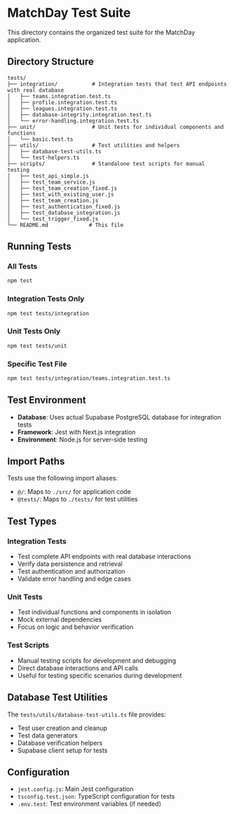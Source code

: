 # MatchDay Test Suite

This directory contains the organized test suite for the MatchDay application.

## Directory Structure

```
tests/
├── integration/           # Integration tests that test API endpoints with real database
│   ├── teams.integration.test.ts
│   ├── profile.integration.test.ts
│   ├── leagues.integration.test.ts
│   ├── database-integrity.integration.test.ts
│   └── error-handling.integration.test.ts
├── unit/                  # Unit tests for individual components and functions
│   └── basic.test.ts
├── utils/                 # Test utilities and helpers
│   ├── database-test-utils.ts
│   └── test-helpers.ts
├── scripts/               # Standalone test scripts for manual testing
│   ├── test_api_simple.js
│   ├── test_team_service.js
│   ├── test_team_creation_fixed.js
│   ├── test_with_existing_user.js
│   ├── test_team_creation.js
│   ├── test_authentication_fixed.js
│   ├── test_database_integration.js
│   └── test_trigger_fixed.js
└── README.md             # This file
```

## Running Tests

### All Tests
```bash
npm test
```

### Integration Tests Only
```bash
npm test tests/integration
```

### Unit Tests Only
```bash
npm test tests/unit
```

### Specific Test File
```bash
npm test tests/integration/teams.integration.test.ts
```

## Test Environment

- **Database**: Uses actual Supabase PostgreSQL database for integration tests
- **Framework**: Jest with Next.js integration
- **Environment**: Node.js for server-side testing

## Import Paths

Tests use the following import aliases:
- `@/`: Maps to `./src/` for application code
- `@tests/`: Maps to `./tests/` for test utilities

## Test Types

### Integration Tests
- Test complete API endpoints with real database interactions
- Verify data persistence and retrieval
- Test authentication and authorization
- Validate error handling and edge cases

### Unit Tests
- Test individual functions and components in isolation
- Mock external dependencies
- Focus on logic and behavior verification

### Test Scripts
- Manual testing scripts for development and debugging
- Direct database interactions and API calls
- Useful for testing specific scenarios during development

## Database Test Utilities

The `tests/utils/database-test-utils.ts` file provides:
- Test user creation and cleanup
- Test data generators
- Database verification helpers
- Supabase client setup for tests

## Configuration

- `jest.config.js`: Main Jest configuration
- `tsconfig.test.json`: TypeScript configuration for tests
- `.env.test`: Test environment variables (if needed)